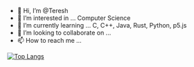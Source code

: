 - 👋 Hi, I’m @Teresh
- 👀 I’m interested in ... Computer Science
- 🌱 I’m currently learning ... C, C++, Java, Rust, Python, p5.js
- 💞️ I’m looking to collaborate on ... <!-- null --> 
- 📫 How to reach me ... <!-- null --> 

[![Top Langs](https://github-readme-stats.vercel.app/api/top-langs/?username=GrozmanGit)](https://github.com/GrozmanGit/github-readme-stats)

<!--[![Teresh's GitHub stats](https://github-readme-stats.vercel.app/api?username=GrozmanGit)](https://github.com/GrozmanGit/github-readme-stats)-->


<!---
GrozmanGit/GrozmanGit is a ✨ special ✨ repository because its `README.md` (this file) appears on your GitHub profile.
You can click the Preview link to take a look at your changes.
--->
